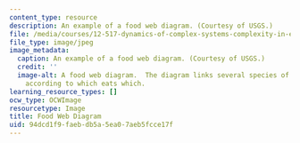 ```yaml
---
content_type: resource
description: An example of a food web diagram. (Courtesy of USGS.)
file: /media/courses/12-517-dynamics-of-complex-systems-complexity-in-ecology-spring-2000/94dcd1f9faebdb5a5ea07aeb5fcce17f_12-517s00.jpg
file_type: image/jpeg
image_metadata:
  caption: An example of a food web diagram. (Courtesy of USGS.)
  credit: ''
  image-alt: A food web diagram.  The diagram links several species of animals together
    according to which eats which.
learning_resource_types: []
ocw_type: OCWImage
resourcetype: Image
title: Food Web Diagram
uid: 94dcd1f9-faeb-db5a-5ea0-7aeb5fcce17f
---
```

